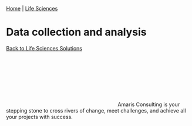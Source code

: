 [Home](https://amaris.com) | [Life Sciences](https://amaris.com/business-line/life-sciences/)
# Data collection and analysis
[Back to Life Sciences Solutions](https://amaris.com/business-line/life-sciences/)
![Amaris Logo](data:image/svg+xml,%3Csvg%20xmlns='http://www.w3.org/2000/svg'%20viewBox='0%200%200%200'%3E%3C/svg%3E)
Amaris Consulting is your stepping stone to cross rivers of change, meet challenges, and achieve all your projects with success.
